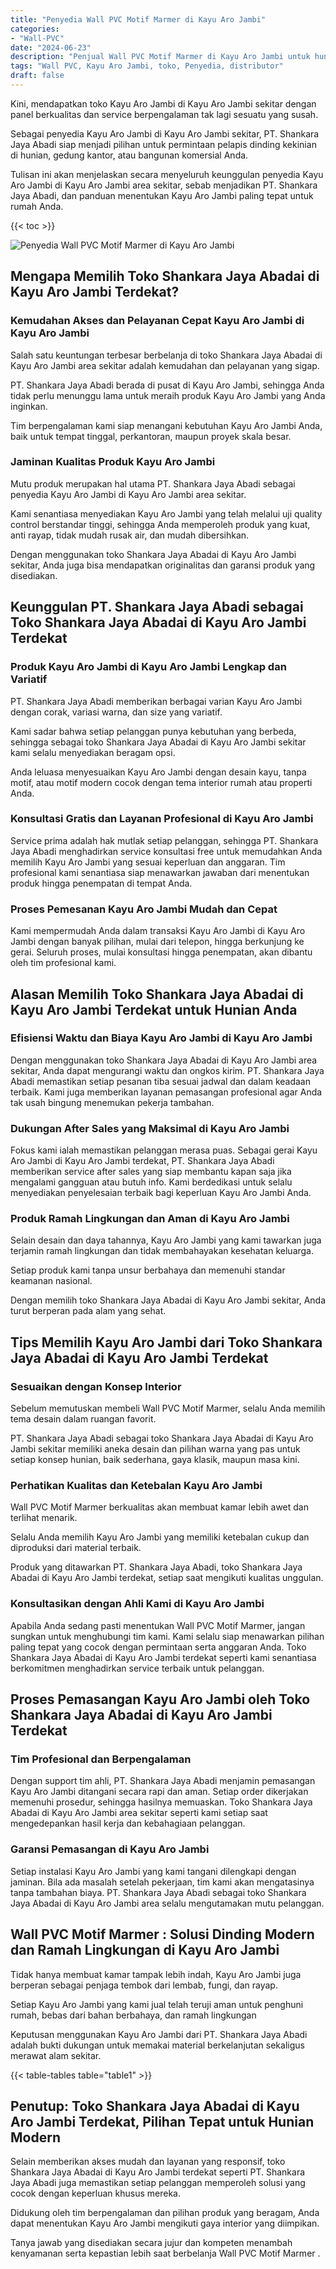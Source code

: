 ```yaml
---
title: "Penyedia Wall PVC Motif Marmer di Kayu Aro Jambi"
categories: 
- "Wall-PVC"
date: "2024-06-23"
description: "Penjual Wall PVC Motif Marmer di Kayu Aro Jambi untuk hunian, perkantoran, dan toko. Produk terbaik, variasi motif, pilihan warna menarik, beserta servis instalasi dikerjakan oleh tenaga ahli profesional dan jaminan resmi!|Jasa penyediaan Wall PVC Motif Marmer di Kayu Aro Jambi untuk keperluan rumah, perkantoran, atau toko, dengan panel berkualitas dan pemasangan oleh tenaga ahli berpengalaman dan kepastian resmi.|Solusi Wall PVC Motif Marmer di Kayu Aro Jambi yang terbukti untuk tempat tinggal, kantor, serta gerai, bersama produk unggulan dan instalasi ditangani oleh teknisi ahli dan kepastian resmi.|Distribusi Wall PVC Motif Marmer di Kayu Aro Jambi untuk hunian, kantor, dan ritel, dengan material terbaik dan pemasangan oleh teknisi profesional, dilengkapi beserta jaminan resmi.}"
tags: "Wall PVC, Kayu Aro Jambi, toko, Penyedia, distributor"
draft: false
---
```


Kini, mendapatkan toko Kayu Aro Jambi di Kayu Aro Jambi sekitar dengan panel berkualitas dan service berpengalaman tak lagi sesuatu yang susah.

Sebagai penyedia Kayu Aro Jambi di Kayu Aro Jambi sekitar, PT. Shankara Jaya Abadi siap menjadi pilihan untuk permintaan pelapis dinding kekinian di hunian, gedung kantor, atau bangunan komersial Anda.

Tulisan ini akan menjelaskan secara menyeluruh keunggulan penyedia Kayu Aro Jambi di Kayu Aro Jambi area sekitar, sebab menjadikan PT. Shankara Jaya Abadi, dan panduan menentukan Kayu Aro Jambi paling tepat untuk rumah Anda.

{{< toc >}}

![Penyedia Wall PVC Motif Marmer di Kayu Aro Jambi](/images/Wall-PVC/Penyedia-Wall-PVC-Motif-Marmer-di-Kayu-Aro-Jambi.png)


## Mengapa Memilih Toko Shankara Jaya Abadai di Kayu Aro Jambi Terdekat?

### Kemudahan Akses dan Pelayanan Cepat Kayu Aro Jambi di Kayu Aro Jambi

Salah satu keuntungan terbesar berbelanja di toko Shankara Jaya Abadai di Kayu Aro Jambi area sekitar adalah kemudahan dan pelayanan yang sigap.

PT. Shankara Jaya Abadi berada di pusat di Kayu Aro Jambi, sehingga Anda tidak perlu menunggu lama untuk meraih produk Kayu Aro Jambi yang Anda inginkan.

Tim berpengalaman kami siap menangani kebutuhan Kayu Aro Jambi Anda, baik untuk tempat tinggal, perkantoran, maupun proyek skala besar.

### Jaminan Kualitas Produk Kayu Aro Jambi

Mutu produk merupakan hal utama PT. Shankara Jaya Abadi sebagai penyedia Kayu Aro Jambi di Kayu Aro Jambi area sekitar.

Kami senantiasa menyediakan Kayu Aro Jambi yang telah melalui uji quality control berstandar tinggi, sehingga Anda memperoleh produk yang kuat, anti rayap, tidak mudah rusak air, dan mudah dibersihkan.

Dengan menggunakan toko Shankara Jaya Abadai di Kayu Aro Jambi sekitar, Anda juga bisa mendapatkan originalitas dan garansi produk yang disediakan.

## Keunggulan PT. Shankara Jaya Abadi sebagai Toko Shankara Jaya Abadai di Kayu Aro Jambi Terdekat

### Produk Kayu Aro Jambi di Kayu Aro Jambi Lengkap dan Variatif

PT. Shankara Jaya Abadi memberikan berbagai varian Kayu Aro Jambi dengan corak, variasi warna, dan size yang variatif.

Kami sadar bahwa setiap pelanggan punya kebutuhan yang berbeda, sehingga sebagai toko Shankara Jaya Abadai di Kayu Aro Jambi sekitar kami selalu menyediakan beragam opsi.

Anda leluasa menyesuaikan Kayu Aro Jambi dengan desain kayu, tanpa motif, atau motif modern cocok dengan tema interior rumah atau properti Anda.

### Konsultasi Gratis dan Layanan Profesional di Kayu Aro Jambi

Service prima adalah hak mutlak setiap pelanggan, sehingga PT. Shankara Jaya Abadi menghadirkan service konsultasi free untuk memudahkan Anda memilih Kayu Aro Jambi yang sesuai keperluan dan anggaran. Tim profesional kami senantiasa siap menawarkan jawaban dari menentukan produk hingga penempatan di tempat Anda.

### Proses Pemesanan Kayu Aro Jambi Mudah dan Cepat

Kami mempermudah Anda dalam transaksi Kayu Aro Jambi di Kayu Aro Jambi dengan banyak pilihan, mulai dari telepon, hingga berkunjung ke gerai. Seluruh proses, mulai konsultasi hingga penempatan, akan dibantu oleh tim profesional kami.

## Alasan Memilih Toko Shankara Jaya Abadai di Kayu Aro Jambi Terdekat untuk Hunian Anda

### Efisiensi Waktu dan Biaya Kayu Aro Jambi di Kayu Aro Jambi

Dengan menggunakan toko Shankara Jaya Abadai di Kayu Aro Jambi area sekitar, Anda dapat mengurangi waktu dan ongkos kirim. PT. Shankara Jaya Abadi memastikan setiap pesanan tiba sesuai jadwal dan dalam keadaan terbaik. Kami juga memberikan layanan pemasangan profesional agar Anda tak usah bingung menemukan pekerja tambahan.

### Dukungan After Sales yang Maksimal di Kayu Aro Jambi

Fokus kami ialah memastikan pelanggan merasa puas. Sebagai gerai Kayu Aro Jambi di Kayu Aro Jambi terdekat, PT. Shankara Jaya Abadi memberikan service after sales yang siap membantu kapan saja jika mengalami gangguan atau butuh info. Kami berdedikasi untuk selalu menyediakan penyelesaian terbaik bagi keperluan Kayu Aro Jambi Anda.

### Produk Ramah Lingkungan dan Aman di Kayu Aro Jambi

Selain desain dan daya tahannya, Kayu Aro Jambi yang kami tawarkan juga terjamin ramah lingkungan dan tidak membahayakan kesehatan keluarga.

Setiap produk kami tanpa unsur berbahaya dan memenuhi standar keamanan nasional.

Dengan memilih toko Shankara Jaya Abadai di Kayu Aro Jambi sekitar, Anda turut berperan pada alam yang sehat.

## Tips Memilih Kayu Aro Jambi dari Toko Shankara Jaya Abadai di Kayu Aro Jambi Terdekat

### Sesuaikan dengan Konsep Interior 

Sebelum memutuskan membeli Wall PVC Motif Marmer, selalu Anda memilih tema desain dalam ruangan favorit.

PT. Shankara Jaya Abadi sebagai toko Shankara Jaya Abadai di Kayu Aro Jambi sekitar memiliki aneka desain dan pilihan warna yang pas untuk setiap konsep hunian, baik sederhana, gaya klasik, maupun masa kini.

### Perhatikan Kualitas dan Ketebalan Kayu Aro Jambi

 Wall PVC Motif Marmer  berkualitas akan membuat kamar lebih awet dan terlihat menarik.

Selalu Anda memilih Kayu Aro Jambi yang memiliki ketebalan cukup dan diproduksi dari material terbaik.

Produk yang ditawarkan PT. Shankara Jaya Abadi, toko Shankara Jaya Abadai di Kayu Aro Jambi terdekat, setiap saat mengikuti kualitas unggulan.

### Konsultasikan dengan Ahli Kami di Kayu Aro Jambi

Apabila Anda sedang pasti menentukan Wall PVC Motif Marmer, jangan sungkan untuk menghubungi tim kami. Kami selalu siap menawarkan pilihan paling tepat yang cocok dengan permintaan serta anggaran Anda. Toko Shankara Jaya Abadai di Kayu Aro Jambi terdekat seperti kami senantiasa berkomitmen menghadirkan service terbaik untuk pelanggan.

## Proses Pemasangan Kayu Aro Jambi oleh Toko Shankara Jaya Abadai di Kayu Aro Jambi Terdekat

### Tim Profesional dan Berpengalaman

Dengan support tim ahli, PT. Shankara Jaya Abadi menjamin pemasangan Kayu Aro Jambi ditangani secara rapi dan aman. Setiap order dikerjakan memenuhi prosedur, sehingga hasilnya memuaskan. Toko Shankara Jaya Abadai di Kayu Aro Jambi area sekitar seperti kami setiap saat mengedepankan hasil kerja dan kebahagiaan pelanggan.

### Garansi Pemasangan di Kayu Aro Jambi

Setiap instalasi Kayu Aro Jambi yang kami tangani dilengkapi dengan jaminan. Bila ada masalah setelah pekerjaan, tim kami akan mengatasinya tanpa tambahan biaya. PT. Shankara Jaya Abadi sebagai toko Shankara Jaya Abadai di Kayu Aro Jambi area selalu mengutamakan mutu pelanggan.

##  Wall PVC Motif Marmer : Solusi Dinding Modern dan Ramah Lingkungan di Kayu Aro Jambi

Tidak hanya membuat kamar tampak lebih indah, Kayu Aro Jambi juga berperan sebagai penjaga tembok dari lembab, fungi, dan rayap.

Setiap Kayu Aro Jambi yang kami jual telah teruji aman untuk penghuni rumah, bebas dari bahan berbahaya, dan ramah lingkungan

Keputusan menggunakan Kayu Aro Jambi dari PT. Shankara Jaya Abadi adalah bukti dukungan untuk memakai material berkelanjutan sekaligus merawat alam sekitar.

{{< table-tables table="table1" >}}

## Penutup: Toko Shankara Jaya Abadai di Kayu Aro Jambi Terdekat, Pilihan Tepat untuk Hunian Modern

Selain memberikan akses mudah dan layanan yang responsif, toko Shankara Jaya Abadai di Kayu Aro Jambi terdekat seperti PT. Shankara Jaya Abadi juga memastikan setiap pelanggan memperoleh solusi yang cocok dengan keperluan khusus mereka.

Didukung oleh tim berpengalaman dan pilihan produk yang beragam, Anda dapat menentukan Kayu Aro Jambi mengikuti gaya interior yang diimpikan.

Tanya jawab yang disediakan secara jujur dan kompeten menambah kenyamanan serta kepastian lebih saat berbelanja  Wall PVC Motif Marmer .